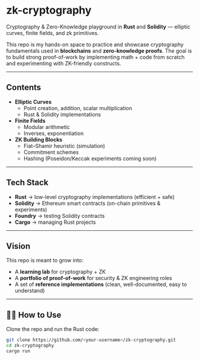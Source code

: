 # zk-cryptography

Cryptography & Zero-Knowledge playground in **Rust** and **Solidity** — elliptic curves, finite fields, and zk primitives.

This repo is my hands-on space to practice and showcase cryptography fundamentals used in **blockchains** and **zero-knowledge proofs**. 
The goal is to build strong proof-of-work by implementing math + code from scratch and experimenting with ZK-friendly constructs.

---

## Contents
- **Elliptic Curves**
  - Point creation, addition, scalar multiplication
  - Rust & Solidity implementations
- **Finite Fields**
  - Modular arithmetic
  - Inverses, exponentiation
- **ZK Building Blocks**
  - Fiat–Shamir heuristic (simulation)
  - Commitment schemes
  - Hashing (Poseidon/Keccak experiments coming soon)

---

## Tech Stack
- **Rust** → low-level cryptography implementations (efficient + safe)
- **Solidity** → Ethereum smart contracts (on-chain primitives & experiments)
- **Foundry** → testing Solidity contracts
- **Cargo** → managing Rust projects

---

## Vision
This repo is meant to grow into:
- A **learning lab** for cryptography + ZK
- A **portfolio of proof-of-work** for security & ZK engineering roles
- A set of **reference implementations** (clean, well-documented, easy to understand)

---

## 🧑‍💻 How to Use
Clone the repo and run the Rust code:
```bash
git clone https://github.com/<your-username>/zk-cryptography.git
cd zk-cryptography
cargo run